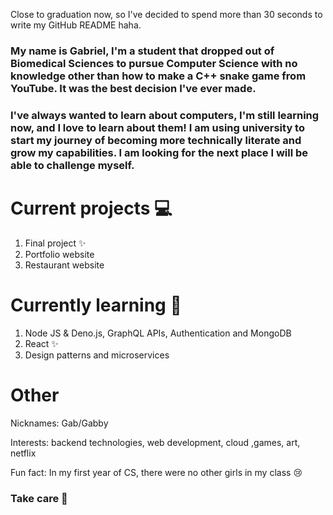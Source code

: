 Close to graduation now, so I've decided to spend more than 30 seconds to write my GitHub README haha.

### My name is Gabriel, I'm a student that dropped out of Biomedical Sciences to pursue Computer Science with no knowledge other than how to make a C++ snake game from YouTube.  It was the best decision I've ever made.

### I've always wanted to learn about computers, I'm still learning now, and I love to learn about them! I am using university to start my journey of becoming more technically literate and grow my capabilities. I am looking for the next place I will be able to challenge myself.

# Current projects 💻

1. Final project ✨
2. Portfolio website
3. Restaurant website

# Currently learning 🌱

1. Node JS & Deno.js, GraphQL APIs, Authentication and MongoDB
2. React ✨
3. Design patterns and microservices

# Other 

Nicknames: Gab/Gabby

Interests: backend technologies, web development, cloud ,games, art, netflix 

Fun fact: In my first year of CS, there were no other girls in my class 😢

### Take care 👋


